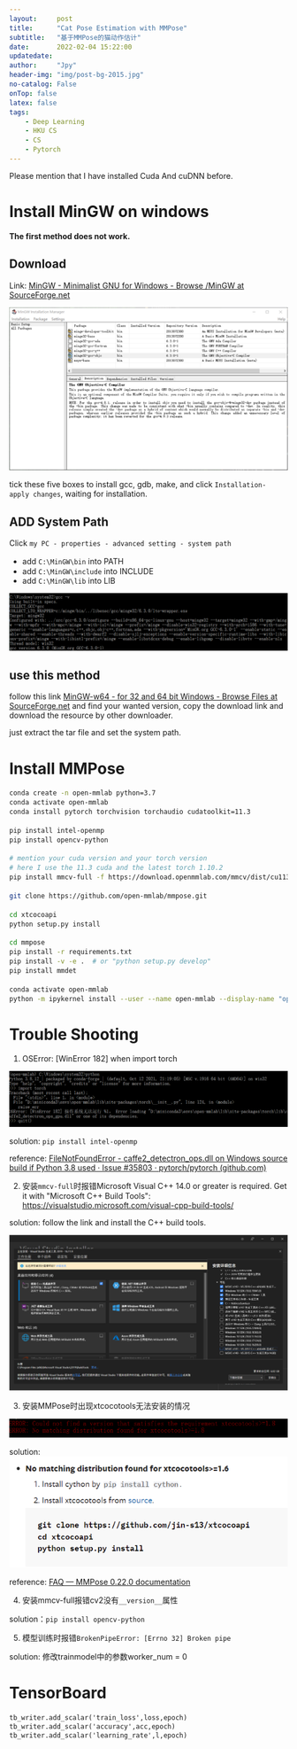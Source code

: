 ```yaml
---
layout:     post
title:      "Cat Pose Estimation with MMPose"
subtitle:   "基于MMPose的猫动作估计"
date:       2022-02-04 15:22:00
updatedate:
author:     "Jpy"
header-img: "img/post-bg-2015.jpg"
no-catalog: False
onTop: false
latex: false
tags:
    - Deep Learning
    - HKU CS
    - CS
    - Pytorch
---
```


Please mention that I have installed Cuda And cuDNN before.

# Install MinGW on windows

**The first method does not work.**

## Download

Link: [MinGW - Minimalist GNU for Windows - Browse /MinGW at SourceForge.net](https://sourceforge.net/projects/mingw/files/MinGW/)

![image-20220204155124419](https://raw.githubusercontent.com/Jia-py/blog_picture/master/img/image-20220204155124419.png)

tick these five boxes to install gcc, gdb, make, and click `Installation-apply changes`, waiting for installation.

## ADD System Path

Click `my PC - properties - advanced setting - system path  `

- add `C:\MinGW\bin` into PATH　　
- add `C:\MinGW\include` into INCLUDE
- add `C:\MinGW\lib` into LIB

![image-20220204155851193](https://raw.githubusercontent.com/Jia-py/blog_picture/master/img/image-20220204155851193.png)

## use this method

follow this link [MinGW-w64 - for 32 and 64 bit Windows - Browse Files at SourceForge.net](https://sourceforge.net/projects/mingw-w64/files/) and find your wanted version, copy the download link and download the resource by other downloader.

just extract the tar file and set the system path.

# Install MMPose

```bash
conda create -n open-mmlab python=3.7 
conda activate open-mmlab
conda install pytorch torchvision torchaudio cudatoolkit=11.3

pip install intel-openmp
pip install opencv-python

# mention your cuda version and your torch version
# here I use the 11.3 cuda and the latest torch 1.10.2
pip install mmcv-full -f https://download.openmmlab.com/mmcv/dist/cu113/torch1.10.2/index.html

git clone https://github.com/open-mmlab/mmpose.git

cd xtcocoapi
python setup.py install

cd mmpose
pip install -r requirements.txt
pip install -v -e .  # or "python setup.py develop"
pip install mmdet

conda activate open-mmlab
python -m ipykernel install --user --name open-mmlab --display-name "open-mmlab"
```

# Trouble Shooting

1. OSError: [WinError 182] when import torch

![image-20220204195009771](https://raw.githubusercontent.com/Jia-py/blog_picture/master/img/image-20220204195009771.png)

solution: `pip install intel-openmp `

reference: [FileNotFoundError - caffe2_detectron_ops.dll on Windows source build if Python 3.8 used · Issue #35803 · pytorch/pytorch (github.com)](https://github.com/pytorch/pytorch/issues/35803)

2. 安装`mmcv-full`时报错Microsoft Visual C++ 14.0 or greater is required. Get it with "Microsoft C++ Build Tools": https://visualstudio.microsoft.com/visual-cpp-build-tools/

solution: follow the link and install the C++ build tools.

![image-20220204195916575](https://raw.githubusercontent.com/Jia-py/blog_picture/master/img/image-20220204195916575.png)

3. 安装MMPose时出现xtcocotools无法安装的情况

![image-20220204211518862](https://raw.githubusercontent.com/Jia-py/blog_picture/master/img/image-20220204211518862.png)

solution: ![image-20220204212025034](https://raw.githubusercontent.com/Jia-py/blog_picture/master/img/image-20220204212025034.png)

reference: [FAQ — MMPose 0.22.0 documentation](https://mmpose.readthedocs.io/en/latest/faq.html)

4. 安装mmcv-full报错cv2没有`__version__`属性

solution：`pip install opencv-python`

5. 模型训练时报错`BrokenPipeError: [Errno 32] Broken pipe `

solution: 修改trainmodel中的参数worker_num = 0

# TensorBoard

```
tb_writer.add_scalar('train_loss',loss,epoch)
tb_writer.add_scalar('accuracy',acc,epoch)
tb_writer.add_scalar('learning_rate',l,epoch)
```

